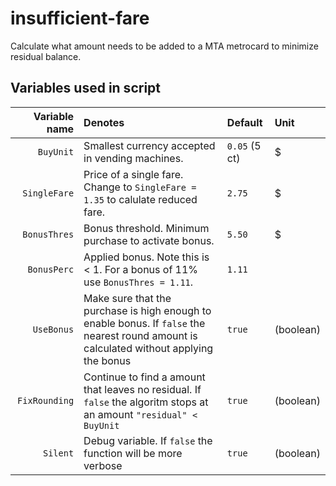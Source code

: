 # insufficient-fare
Calculate what amount needs to be added to a MTA metrocard to minimize residual balance.
## Variables used in script
| Variable name   | Denotes     | Default   | Unit
| ---:            | :---        | :---      | :---
| `BuyUnit`       | Smallest currency accepted in vending machines. | `0.05` (5 ct) | $
| `SingleFare`    | Price of a single fare. Change to `SingleFare = 1.35` to calulate reduced fare. | `2.75` | $
| `BonusThres`    | Bonus threshold. Minimum purchase to activate bonus. | `5.50` | $
| `BonusPerc`     | Applied bonus. Note this is < 1. For a bonus of 11% use `BonusThres = 1.11`. | `1.11` |
| `UseBonus`      | Make sure that the purchase is high enough to enable bonus. If `false` the nearest round amount is calculated without applying the bonus | `true` | (boolean) 
| `FixRounding`   | Continue to find a amount that leaves no residual. If `false` the algoritm stops at an amount `"residual" < BuyUnit` | `true` | (boolean)
| `Silent`        | Debug variable. If `false` the function will be more verbose | `true` | (boolean)
